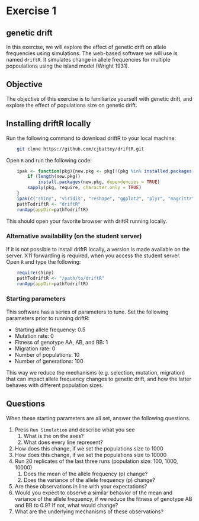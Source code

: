 # Exercise 1 #

## genetic drift ##
In this exercise, we will explore the effect of genetic drift on allele frequencies using simulations. The web-based software we will use is named `driftR`. It simulates change in allele frequencies for multiple popoulations using the island model (Wright 1931).

## Objective ##
The objective of this exercise is to familiarize yourself with genetic drift, and explore the effect of populations size on genetic drift.

## Installing driftR locally ##

Run the following command to download driftR to your local machine:
```bash 
	git clone https://github.com/cjbattey/driftR.git
```

Open `R` and run the following code:

```R
	ipak <- function(pkg){new.pkg <- pkg[!(pkg %in% installed.packages()[, "Package"])]
		if (length(new.pkg))
			install.packages(new.pkg, dependencies = TRUE)
		sapply(pkg, require, character.only = TRUE)
	}
	ipak(c("shiny", "viridis", "reshape", "ggplot2", "plyr", "magrittr"))
	pathTodriftR <- "driftR"
	runApp(appDir=pathTodriftR)
```

This should open your favorite browser with driftR running locally. 


### Alternative availability (on the student server) ###
If it is not possible to install driftR locally, a version is made available on the server. X11 forwarding is required, when you access the student server. Open `R` and type the following:

```R
	require(shiny)
	pathTodriftR <- "/path/to/driftR"
	runApp(appDir=pathTodriftR)
```

### Starting parameters ###
This software has a series of parameters to tune. Set the following parameters prior to running driftR:

- Starting allele frequency: 0.5
- Mutation rate: 0
- Fitness of genotype AA, AB, and BB: 1
- Migration rate: 0
- Number of populations: 10
- Number of generations: 100
	 
This way we reduce the mechanisms (e.g. selection, mutation, migration) that can impact allele frequency changes to genetic drift, and how the latter behaves with different population sizes.
 
## Questions ##
When these starting parameters are all set, answer the following questions.


1. Press `Run Simulation` and describe what you see
   1. What is the on the axes?
   2. What does every line represent?
2. How does this change, if we set the populations size to 1000
3. How does this change, if we set the populations size to 10000
4. Run 20 replicates of the last three runs (population size: 100, 1000, 10000)
   1. Does the mean of the allele frequency (p) change?
   2. Does the variance of the allele frequency (p) change?
5. Are these observations in line with your expectations?
6. Would you expect to observe a similar behavior of the mean and variance of the allele frequency, if we reduce the fitness of genotype AB and BB to 0.9? If not, what would change?
7. What are the underlying mechanisms of these observations?

